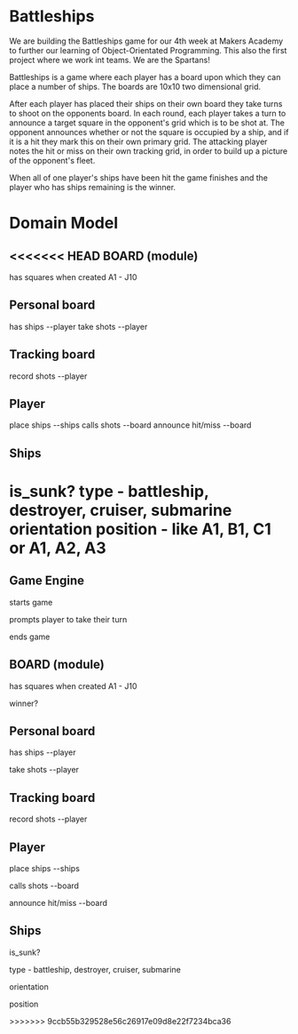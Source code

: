 Battleships
============

We are building the Battleships game for our 4th week at Makers Academy to further our learning of Object-Orientated Programming. This also the first project where we work int teams. We are the Spartans!

Battleships is a game where each player has a board upon which they can place a number of ships. The boards are 10x10 two dimensional grid.

After each player has placed their ships on their own board they take turns to shoot on the opponents board. In each round, each player takes a turn to announce a target square in the opponent's grid which is to be shot at. The opponent announces whether or not the square is occupied by a ship, and if it is a hit they mark this on their own primary grid. The attacking player notes the hit or miss on their own tracking grid, in order to build up a picture of the opponent's fleet.

When all of one player's ships have been hit the game finishes and the player who has ships remaining is the winner.

Domain Model
=============

<<<<<<< HEAD
BOARD (module)
---------------
has squares when created A1 - J10

Personal board
-----------------
has ships --player
take shots --player


Tracking board
----------------
record shots --player


Player 
-------
place ships --ships
calls shots --board
announce hit/miss --board

Ships
-------
is_sunk?
type - battleship, destroyer, cruiser, submarine
orientation
position - like A1, B1, C1 or A1, A2, A3
=======
Game Engine
-----------
<p>starts game</p>
<p>prompts player to take their turn</p>
<p>ends game</p>

BOARD (module)
---------------
<p>has squares when created A1 - J10</p>
<p>winner?</p>

Personal board
--------------
<p>has ships --player</p>
<p>take shots --player</p>

Tracking board
--------------
<p>record shots --player</p>

Player 
-------
<p>place ships --ships</p>
<p>calls shots --board</p>
<p>announce hit/miss --board</p>

Ships
-------
<p>is_sunk?</p>
<p>type - battleship, destroyer, cruiser, submarine</p>
<p>orientation</p>
<p>position</p>
>>>>>>> 9ccb55b329528e56c26917e09d8e22f7234bca36
